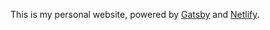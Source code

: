 This is my personal website, powered by [Gatsby](https://www.gatsbyjs.org/) and [Netlify](https://www.netlify.com).